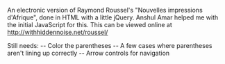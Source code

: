 An electronic version of Raymond Roussel's "Nouvelles impressions d'Afrique", done in HTML with a little jQuery. Anshul Amar helped me with the initial JavaScript for this. This can be viewed online at http://withhiddennoise.net/roussel/

Still needs:
-- Color the parentheses
-- A few cases where parentheses aren't lining up correctly
-- Arrow controls for navigation
